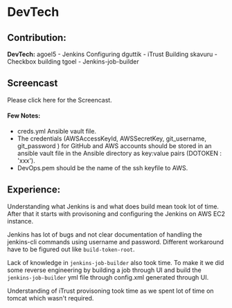 # DevTech

## Contribution:
**DevTech:**
agoel5 - Jenkins Configuring
dguttik - iTrust Building
skavuru - Checkbox building
tgoel - Jenkins-job-builder

## Screencast
Please click here for the Screencast.

#### Few Notes:

- creds.yml Ansible vault file.
 - The credentials (AWSAccessKeyId, AWSSecretKey, git_username, git_password ) for GitHub and AWS accounts should be stored in an ansible vault file in the Ansible directory as key:value pairs (DOTOKEN : 'xxx').
 - DevOps.pem should be the name of the ssh keyfile to AWS.

 ## Experience:

 Understanding what Jenkins is and what does build mean took lot of time. After that it starts with provisoning and configuring the Jenkins on AWS EC2 instance.

 Jenkins has lot of bugs and not clear documentation of handling the jenkins-cli commands using username and password. Different workaround have to be figured out like ```build-token-root```.

 Lack of knowledge in ```jenkins-job-builder``` also took time. To make it we did some reverse engineering by building a job through UI and build the ```jenkins-job-builder``` yml file through config.xml generated through UI.

 Understanding of iTrust provisoning took time as we spent lot of time on tomcat which wasn't required.
